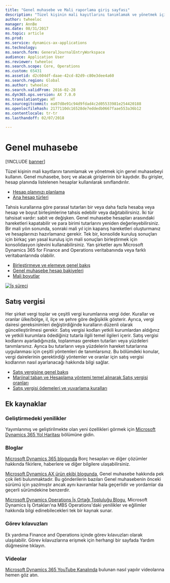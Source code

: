 ```yaml
---
title: "Genel muhasebe ve Mali raporlama giriş sayfası"
description: "Tüzel kişinin mali kayıtlarını tanımlamak ve yönetmek için genel muhasebeyi kullanın."
author: twheeloc
manager: AnnBe
ms.date: 08/31/2017
ms.topic: article
ms.prod: 
ms.service: dynamics-ax-applications
ms.technology: 
ms.search.form: GeneralJournalEntryWorkspace
audience: Application User
ms.reviewer: twheeloc
ms.search.scope: Core, Operations
ms.custom: 65431
ms.assetid: d2c604df-daae-42cd-82d9-c80e3dee4a60
ms.search.region: Global
ms.author: twheeloc
ms.search.validFrom: 2016-02-28
ms.dyn365.ops.version: AX 7.0.0
ms.translationtype: HT
ms.sourcegitcommit: ea07d8e91c94d9fdad4c2d05533981e254420188
ms.openlocfilehash: 2177110dc16528de7eddedb0667faae553a36b12
ms.contentlocale: tr-tr
ms.lasthandoff: 02/07/2018

---
```


# <a name="general-ledger"></a>Genel muhasebe 

[!INCLUDE [banner](../includes/banner.md)]

Tüzel kişinin mali kayıtlarını tanımlamak ve yönetmek için genel muhasebeyi kullanın. Genel muhasebe, borç ve alacak girişlerinin bir kaydıdır. Bu girişler, hesap planında listelenen hesaplar kullanılarak sınıflandırılır. 

 - [Hesap planınızı planlama](plan-chart-of-accounts.md)
 - [Ana hesap türleri](main-account-types.md)

Tahsis kurallarına göre parasal tutarları bir veya daha fazla hesaba veya hesap ve boyut birleşimlerine tahsis edebilir veya dağıtabilirsiniz. İki tür tahsisat vardır: sabit ve değişken. Genel muhasebe hesapları arasındaki hareketleri kapatabilir ve para birimi tutarlarını yeniden değerleyebilirsiniz. Bir mali yılın sonunda, sonraki mali yıl için kapanış hareketleri oluşturmanız ve hesaplarınızı hazırlamanız gerekir. Tek bir, konsolide kuruluş sonuçları için birkaç yan yasal kuruluş için mali sonuçları birleştirmek için konsolidasyon işlevini kullanabilirsiniz. Yan şirketler aynı Microsoft Dynamics 365 for Finance and Operations veritabanında veya farklı veritabanlarında olabilir.

- [Birleştirmeye ve elemeye genel bakış](../budgeting/consolidation-elimination-overview.md)
- [Genel muhasebe hesap bakiyeleri](general-ledger-account-balances.md)
- [Mali boyutlar](financial-dimensions.md)

[![İş süreci](./media/GL-process.PNG)](./media/GL-process.PNG)

## <a name="sales-tax"></a>Satış vergisi
Her şirket vergi toplar ve çeşitli vergi kurumlarına vergi öder. Kurallar ve oranlar ülke/bölge, il, ilçe ve şehre göre değişiklik gösterir.
Ayrıca, vergi dairesi gereksinimleri değiştirdiğinde kuralların düzenli olarak güncelleştirilmesi gerekir. Satış vergisi kodları yetkili kurumlardan aldığınız ve yetkili kurumlara ödediğiniz tutarla ilgili temel ilgileri içerir. Satış vergisi kodlarını ayarladığınızda, toplanması gereken tutarları veya yüzdeleri tanımlarsınız. Ayrıca bu tutarların veya yüzdelerin hareket tutarlarına uygulanması için çeşitli yöntemleri de tanımlarsınız. Bu bölümdeki konular, vergi dairelerinin gerektirdiği yöntemler ve oranlar için satış vergisi kodlarının nasıl ayarlanacağı hakkında bilgi sağlar.

 - [Satış vergisine genel bakış](indirect-taxes-overview.md)
 - [Marjinal taban ve Hesaplama yöntemi temel alınarak Satış vergisi oranları](marginal-base-field.md)
 - [Satış vergisi ödemeleri ve yuvarlama kuralları](round-sales-tax-payments.md)


## <a name="additional-resources"></a>Ek kaynaklar

### <a name="whats-new-and-in-development"></a>Geliştirmedeki yenilikler

Yayımlanmış ve geliştirilmekte olan yeni özellikleri görmek için [Microsoft Dynamics 365 Yol Haritası](https://roadmap.dynamics.com/) bölümüne gidin. 

### <a name="blogs"></a>Bloglar

[Microsoft Dynamics 365 blogunda](https://community.dynamics.com/b/msftdynamicsblog?c=Enterprise) Borç hesapları ve diğer çözümler hakkında fikirlere, haberlere ve diğer bilgilere ulaşabilirsiniz.

[Microsoft Dynamics AX ürün ekibi blogunda](https://blogs.msdn.microsoft.com/dax/), Genel muhasebe hakkında pek çok ileti bulunmaktadır. Bu gönderilerin bazıları Genel muhasebenin önceki sürümü için yazılmıştır ancak aynı kavramlar hala geçerlidir ve yordamlar da geçerli sürümdekine benzerdir.

[Microsoft Dynamics Operations İş Ortağı Topluluğu Blogu](https://community.dynamics.com/partner/b/operationspartnercommunityblog), Microsoft Dynamics İş Ortakları'na MBS Operations'daki yenilikler ve eğilimler hakkında bilgi edinebilecekleri tek bir kaynak sunar.

### <a name="task-guides"></a>Görev kılavuzları
Ek yardıma Finance and Operations içinde görev kılavuzları olarak ulaşılabilir. Görev kılavuzlarına erişmek için herhangi bir sayfada Yardım düğmesine tıklayın.

### <a name="videos"></a>Videolar

[Microsoft Dynamics 365 YouTube Kanalında](https://www.youtube.com/channel/UCJGCg4rB3QSs8y_1FquelBQ) bulunan nasıl yapılır videolarına hemen göz atın.


